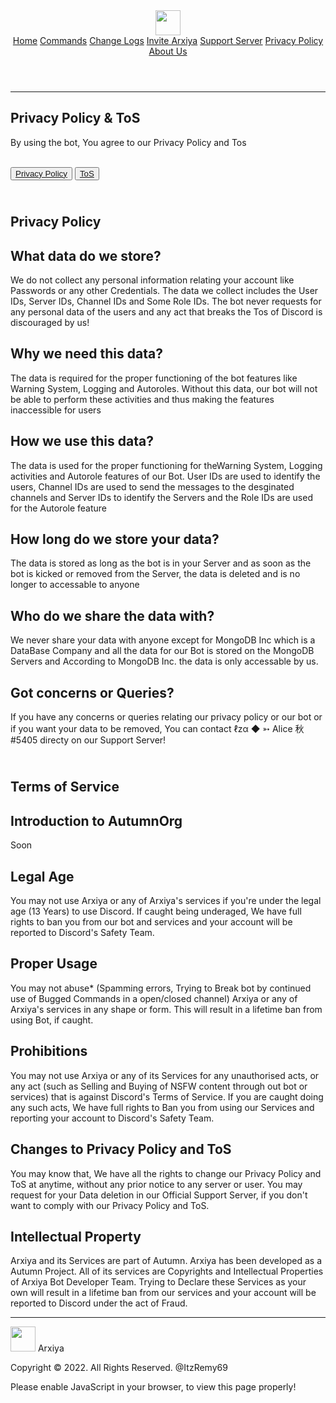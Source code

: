 
  
  <head>
    <link
      rel="shortcut icon"
      type="image/png"
      href="https://cdn.discordapp.com/attachments/874591891377774592/883691841285926922/2737823b669145796420d0c7372022cb.png"
    />
    <meta charset="UTF-8" />
    <meta http-equiv="X-UA-Compatible" content="IE=Edge" />
    <meta name="viewport" content="width=device-width, initial-scale=1" />
    <meta
      name="description"
      content="Arxiya Bot Privacy Policy  & Terms of Service"
    />
    <meta name="author" content="Arxiya" />
    <meta
      property="og:image"
      content="https://cdn.discordapp.com/attachments/874591891377774592/883691841285926922/2737823b669145796420d0c7372022cb.png"
    />
    <meta property="og:url" content="https://Arxiyabot.tk/privacy" />
    <meta name="theme-color" content="#0000FF" />
  
  </head>

  <body oncontextmenu="return false">
    <header class="text-gray-400 bg-gray-900 body-font">
      <div
        class="container mx-auto flex flex-wrap p-5 flex-col md:flex-row items-center"
      >
        <a
          class="flex title-font font-medium items-center text-white mb-4 md:mb-0"
        >
          <img
            src="https://cdn.discordapp.com/attachments/874591891377774592/883691841285926922/2737823b669145796420d0c7372022cb.png"
            width="40"
            height="40"
          />
        </a>
        <nav
          class="md:ml-auto md:mr-auto flex flex-wrap items-center text-base justify-center"
        >
          <a href="/" class="mr-5 hover:text-white">Home</a>
          <a href="/commands" class="mr-5 hover:text-white">Commands</a>
          <a href="/changelogs" class="mr-5 hover:text-white">Change Logs</a>
          <a href="/invite" class="mr-5 hover:text-white">Invite Arxiya</a>
          <a href="/support" class="mr-5 hover:text-white">Support Server</a>
          <a href="#" class="mr-5 hover:text-white">Privacy Policy</a>
          <a href="/team" class="mr-5 hover:text-white">About Us</a>
        </nav>
      </div>
    </header>
    <hr />
    <section class="text-gray-400 body-font bg-gray-900">
      <div class="container px-5 py-24 mx-auto">
        <div class="flex flex-col text-center w-full mb-20">
          <div
            class="flex flex-wrap w-full mb-20 flex-col items-center text-center"
          >
            <h1
              class="sm:text-3xl text-2xl font-medium title-font mb-2 text-white"
            >
              Privacy Policy & ToS
            </h1>
            <p class="lg:w-1/2 w-full leading-relaxed text-opacity-80">
              By using the bot, You agree to our Privacy Policy and Tos
            </p>
            <br />
            <div class="flex justify-left">
              <button
                class="inline-flex text-white bg-indigo-500 border-0 py-2 px-6 focus:outline-none hover:bg-indigo-600 rounded text-lg"
              >
                <a href="#privacy-policy">Privacy Policy</a>
              </button>
              <button
                class="ml-4 inline-flex text-white bg-gray-800 border-0 py-2 px-6 focus:outline-none hover:bg-gray-700 hover:text-white rounded text-lg"
              >
                <a href="#tos">ToS</a>
              </button>
            </div>
            <div id="all">
              <div class="flex flex-wrap -m-4" id="privacy-policy">
                <h1
                  class="sm:text-3xl text-2xl font-medium title-font mb-2 text-white text-center w-full mx-auto"
                >
                  <br />
                  Privacy Policy
                </h1>
                <div class="xl:w-1/3 md:w-1/2 p-4">
                  <div
                    class="border border-gray-700 border-opacity-75 p-6 rounded-lg"
                  >
                    <h2
                      class="text-lg text-indigo-400 font-medium title-font mb-2"
                    >
                      What data do we store?
                    </h2>
                    <p class="leading-relaxed text-base">
                      We do not collect any personal information relating your
                      account like Passwords or any other Credentials. The data
                      we collect includes the User IDs, Server IDs, Channel IDs
                      and Some Role IDs. The bot never requests for any personal
                      data of the users and any act that breaks the Tos of
                      Discord is discouraged by us!
                    </p>
                  </div>
                </div>
                <div class="xl:w-1/3 md:w-1/2 p-4">
                  <div
                    class="border border-gray-700 border-opacity-75 p-6 rounded-lg"
                  >
                    <h2
                      class="text-lg text-indigo-400 font-medium title-font mb-2"
                    >
                      Why we need this data?
                    </h2>
                    <p class="leading-relaxed text-base">
                      The data is required for the proper functioning of the bot
                      features like Warning System, Logging and Autoroles.
                      Without this data, our bot will not be able to perform
                      these activities and thus making the features inaccessible
                      for users
                    </p>
                  </div>
                </div>
                <div class="xl:w-1/3 md:w-1/2 p-4">
                  <div
                    class="border border-gray-700 border-opacity-75 p-6 rounded-lg"
                  >
                    <h2
                      class="text-lg text-indigo-400 font-medium title-font mb-2"
                    >
                      How we use this data?
                    </h2>
                    <p class="leading-relaxed text-base">
                      The data is used for the proper functioning for theWarning
                      System, Logging activities and Autorole features of our
                      Bot. User IDs are used to identify the users, Channel IDs
                      are used to send the messages to the desginated channels
                      and Server IDs to identify the Servers and the Role IDs
                      are used for the Autorole feature
                    </p>
                  </div>
                </div>
                <div class="xl:w-1/3 md:w-1/2 p-4">
                  <div
                    class="border border-gray-700 border-opacity-75 p-6 rounded-lg"
                  >
                    <h2
                      class="text-lg text-indigo-400 font-medium title-font mb-2"
                    >
                      How long do we store your data?
                    </h2>
                    <p class="leading-relaxed text-base">
                      The data is stored as long as the bot is in your Server
                      and as soon as the bot is kicked or removed from the
                      Server, the data is deleted and is no longer to accessable
                      to anyone
                    </p>
                  </div>
                </div>
                <div class="xl:w-1/3 md:w-1/2 p-4">
                  <div
                    class="border border-gray-700 border-opacity-75 p-6 rounded-lg"
                  >
                    <h2
                      class="text-lg text-indigo-400 font-medium title-font mb-2"
                    >
                      Who do we share the data with?
                    </h2>
                    <p class="leading-relaxed text-base">
                      We never share your data with anyone except for MongoDB
                      Inc which is a DataBase Company and all the data for our
                      Bot is stored on the MongoDB Servers and According to
                      MongoDB Inc. the data is only accessable by us.
                    </p>
                  </div>
                </div>
                <div class="xl:w-1/3 md:w-1/2 p-4">
                  <div
                    class="border border-gray-700 border-opacity-75 p-6 rounded-lg"
                  >
                    <h2
                      class="text-lg text-indigo-400 font-medium title-font mb-2"
                    >
                      Got concerns or Queries?
                    </h2>
                    <p class="leading-relaxed text-base">
                      If you have any concerns or queries relating our privacy
                      policy or our bot or if you want your data to be removed,
                      You can contact ℓzα ◆ ➳ Alice 秋#5405 directy on our
                      Support Server!
                    </p>
                  </div>
                </div>
                <div class="flex flex-wrap -m-4" id="tos">
                  <h1
                    class="sm:text-3xl text-2xl font-medium title-font mb-2 text-white text-center w-full mx-auto"
                  >
                    <br />Terms of Service
                  </h1>
                  <div class="xl:w-1/3 md:w-1/2 p-4">
                    <div
                      class="border border-gray-700 border-opacity-75 p-6 rounded-lg"
                    >
                      <h2
                        class="text-lg text-indigo-400 font-medium title-font mb-2"
                      >
                        Introduction to AutumnOrg
                      </h2>
                      <p class="leading-relaxed text-base">
                       Soon
                      </p>
                    </div>
                  </div>
                  <div class="xl:w-1/3 md:w-1/2 p-4">
                    <div
                      class="border border-gray-700 border-opacity-75 p-6 rounded-lg"
                    >
                      <h2
                        class="text-lg text-indigo-400 font-medium title-font mb-2"
                      >
                        Legal Age
                      </h2>
                      <p class="leading-relaxed text-base">
                        You may not use Arxiya or any of Arxiya's services
                        if you're under the legal age (13 Years) to use Discord.
                        If caught being underaged, We have full rights to ban
                        you from our bot and services and your account will be
                        reported to Discord's Safety Team.
                      </p>
                    </div>
                  </div>
                  <div class="xl:w-1/3 md:w-1/2 p-4">
                    <div
                      class="border border-gray-700 border-opacity-75 p-6 rounded-lg"
                    >
                      <h2
                        class="text-lg text-indigo-400 font-medium title-font mb-2"
                      >
                        Proper Usage
                      </h2>
                      <p class="leading-relaxed text-base">
                        You may not abuse* (Spamming errors, Trying to Break bot
                        by continued use of Bugged Commands in a open/closed
                        channel) Arxiya or any of Arxiya's services in any
                        shape or form. This will result in a lifetime ban from
                        using Bot, if caught.
                      </p>
                    </div>
                  </div>
                  <div class="xl:w-1/3 md:w-1/2 p-4">
                    <div
                      class="border border-gray-700 border-opacity-75 p-6 rounded-lg"
                    >
                      <h2
                        class="text-lg text-indigo-400 font-medium title-font mb-2"
                      >
                        Prohibitions
                      </h2>
                      <p class="leading-relaxed text-base">
                        You may not use Arxiya or any of its Services for any
                        unauthorised acts, or any act (such as Selling and
                        Buying of NSFW content through out bot or services) that
                        is against Discord's Terms of Service. If you are caught
                        doing any such acts, We have full rights to Ban you from
                        using our Services and reporting your account to
                        Discord's Safety Team.
                      </p>
                    </div>
                  </div>
                  <div class="xl:w-1/3 md:w-1/2 p-4">
                    <div
                      class="border border-gray-700 border-opacity-75 p-6 rounded-lg"
                    >
                      <h2
                        class="text-lg text-indigo-400 font-medium title-font mb-2"
                      >
                        Changes to Privacy Policy and ToS
                      </h2>
                      <p class="leading-relaxed text-base">
                        You may know that, We have all the rights to change our
                        Privacy Policy and ToS at anytime, without any prior
                        notice to any server or user. You may request for your
                        Data deletion in our Official Support Server, if you
                        don't want to comply with our Privacy Policy and ToS.
                      </p>
                    </div>
                  </div>
                  <div class="xl:w-1/3 md:w-1/2 p-4">
                    <div
                      class="border border-gray-700 border-opacity-75 p-6 rounded-lg"
                    >
                      <h2
                        class="text-lg text-indigo-400 font-medium title-font mb-2"
                      >
                        Intellectual Property
                      </h2>
                      <p class="leading-relaxed text-base">
                        Arxiya and its Services are part of Autumn.
                        Arxiya has been developed as a Autumn Project. All
                        of its services are Copyrights and Intellectual
                        Properties of Arxiya Bot Developer Team. Trying to
                        Declare these Services as your own will result in a
                        lifetime ban from our services and your account will be
                        reported to Discord under the act of Fraud.
                      </p>
                    </div>
                  </div>
                </div>
              </div>
            </div>
          </div>
        </div>
      </div>
    </section>
    <hr />
    <footer class="text-gray-400 bg-gray-900 body-font">
      <div
        class="container px-5 py-8 mx-auto flex items-center sm:flex-row flex-col"
      >
        <a
          class="flex title-font font-medium items-center md:justify-start justify-center text-white"
        >
          <img
            src="https://cdn.discordapp.com/attachments/874591891377774592/883691841285926922/2737823b669145796420d0c7372022cb.png"
            width="40"
            height="40"
          />
          <span class="ml-3 text-xl">Arxiya</span>
        </a>
        <p
          class="text-sm text-gray-400 sm:ml-4 sm:pl-4 sm:border-l-2 sm:border-gray-800 sm:py-2 sm:mt-0 mt-4"
        >
          Copyright © 2022. All Rights Reserved. @ItzRemy69
        </p>
        <span
          class="inline-flex sm:ml-auto sm:mt-0 mt-4 justify-center sm:justify-start"
        >
          <a href="https://github.com/ItzRemy69" class="ml-3 text-gray-400">
            <i class="fab fa-github"></i>
          </a>
          <a
            href="https://top.gg/bot/795184988035350530"
            class="ml-3 text-gray-400"
          >
            <i class="fab fa-discord"></i>
          </a>
        </span>
      </div>
    </footer>
    <noscript>
      Please enable JavaScript in your browser, to view this page properly!
    </noscript>
  </body>
</html>

